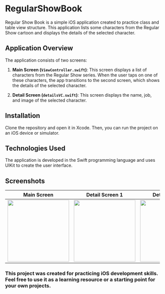 # RegularShowBook

Regular Show Book is a simple iOS application created to practice class and table view structure. This application lists some characters from the Regular Show cartoon and displays the details of the selected character.

## Application Overview

The application consists of two screens:

1. **Main Screen (`ViewController.swift`)**: This screen displays a list of characters from the Regular Show series. When the user taps on one of these characters, the app transitions to the second screen, which shows the details of the selected character.

2. **Detail Screen (`detailsVC.swift`)**: This screen displays the name, job, and image of the selected character.

## Installation

Clone the repository and open it in Xcode. Then, you can run the project on an iOS device or simulator.

## Technologies Used

The application is developed in the Swift programming language and uses UIKit to create the user interface.

## Screenshots

| Main Screen | Detail Screen 1 | Detail Screen 2 |
|:-----------:|:----------------:|:----------------:|
| <img src="https://github.com/ibrahim-sahan/RegularShowBook/assets/121201456/247dfb60-f090-48e6-8a0e-e88c79ed3ee5" width="200"> | <img src="https://github.com/ibrahim-sahan/RegularShowBook/assets/121201456/91724e8f-2da5-492d-9a5b-b50d9339a218" width="200"> | <img src="https://github.com/ibrahim-sahan/RegularShowBook/assets/121201456/91bb68ff-0b6f-43fb-8eea-77afbe06ca81" width="200"> |

### This project was created for practicing iOS development skills. Feel free to use it as a learning resource or a starting point for your own projects.
